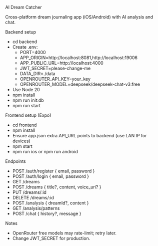 AI Dream Catcher

Cross-platform dream journaling app (iOS/Android) with AI analysis and chat.

Backend setup
- cd backend
- Create .env:
  - PORT=4000
  - APP_ORIGIN=http://localhost:8081,http://localhost:19006
  - APP_PUBLIC_URL=http://localhost:4000
  - JWT_SECRET=please-change-me
  - DATA_DIR=./data
  - OPENROUTER_API_KEY=your_key
  - OPENROUTER_MODEL=deepseek/deepseek-chat-v3:free
- Use Node 20
- npm install
- npm run init:db
- npm run start

Frontend setup (Expo)
- cd frontend
- npm install
- Ensure app.json extra.API_URL points to backend (use LAN IP for devices)
- npm start
- npm run ios or npm run android

Endpoints
- POST /auth/register { email, password }
- POST /auth/login { email, password }
- GET /dreams
- POST /dreams { title?, content, voice_uri? }
- PUT /dreams/:id
- DELETE /dreams/:id
- POST /analysis { dreamId?, content }
- GET /analysis/patterns
- POST /chat { history?, message }

Notes
- OpenRouter free models may rate-limit; retry later.
- Change JWT_SECRET for production.

